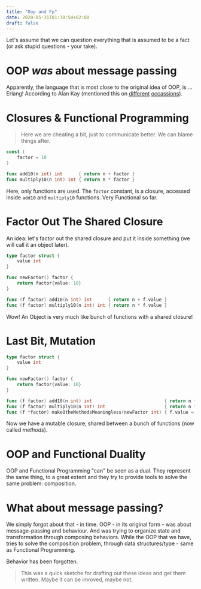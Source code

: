 ```yaml
---
title: "Oop and Fp"
date: 2020-05-31T01:38:54+02:00
draft: false
---
```


Let's assume that we can question everything that is assumed to be a fact (or ask stupid questions - your take).

# OOP _was_ about message passing

Apparently, the language that is most close to the original idea of OOP, is ... Erlang! According to Alan Kay (mentioned this on [different](https://news.ycombinator.com/item?id=14337970) [occassions](https://www.quora.com/What-does-Alan-Kay-think-about-Joe-Armstrong-claiming-that-Erlang-might-be-the-only-object-oriented-language-and-also-his-thesis-supervisor-s-claim-that-Erlang-is-extremely-object-oriented)).

# Closures & Functional Programming

> Here we are cheating a bit, just to communicate better. We can blame things after.

```go
const (
	factor = 10
)

func add10(n int) int      { return n + factor }
func multiply10(n int) int { return n * factor }
```

Here, only functions are used. The `factor` constant, is a closure, accessed inside `add10` and `multiply10` functions. Very Functional so far.

# Factor Out The Shared Closure

An idea: let's factor out the shared closure and put it inside something (we will call it an object later).

```go
type factor struct {
	value int
}

func newFactor() factor {
	return factor{value: 10}
}

func (f factor) add10(n int) int      { return n + f.value }
func (f factor) multiply10(n int) int { return n * f.value }
```

Wow! An Object is very much like bunch of functions with a shared closure!

# Last Bit, Mutation

```go
type factor struct {
	value int
}

func newFactor() factor {
	return factor{value: 10}
}

func (f factor) add10(n int) int                           { return n + f.value }
func (f factor) multiply10(n int) int                      { return n * f.value }
func (f *factor) makeOtheMethodsMeaningless(newFactor int) { f.value = newFactor }
```

Now we have a mutable closure, shared between a bunch of functions (now called _methods_).

# OOP and Functional Duality

OOP and Functional Programming "can" be seen as a dual. They represent the same thing, to a great extent and they try to provide tools to solve the same problem: composition.

# What about message passing?

We simply forgot about that - in time. OOP - in its original form - was about message-passing and behaviour. And was trying to organize state and transformation through composing behaviors. While the OOP that we have, tries to solve the composition problem, through data structures/type - same as Functional Programming.

Behavior has been forgotten.

> This was a quick sketche for drafting out these ideas and get them written. Maybe it can be imroved, maybe not.
